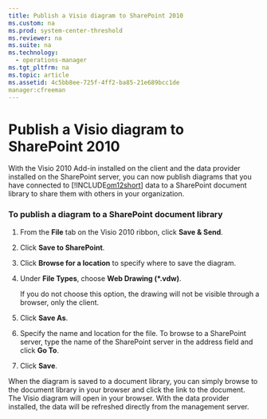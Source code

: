 ```yaml
---
title: Publish a Visio diagram to SharePoint 2010
ms.custom: na
ms.prod: system-center-threshold
ms.reviewer: na
ms.suite: na
ms.technology: 
  - operations-manager
ms.tgt_pltfrm: na
ms.topic: article
ms.assetid: 4c5bb8ee-725f-4ff2-ba85-21e689bcc1de
manager:cfreeman
---
```

# Publish a Visio diagram to SharePoint 2010
With the Visio 2010 Add\-in installed on the client and the data provider installed on the SharePoint server, you can now publish diagrams that you have connected to [!INCLUDE[om12short](../../om/manage/includes/om12short_md.md)] data to a SharePoint document library to share them with others in your organization.  
  
### To publish a diagram to a SharePoint document library  
  
1.  From the **File** tab on the Visio 2010 ribbon, click **Save & Send**.  
  
2.  Click **Save to SharePoint**.  
  
3.  Click **Browse for a location** to specify where to save the diagram.  
  
4.  Under **File Types**, choose **Web Drawing \(\*.vdw\)**.  
  
    If you do not choose this option, the drawing will not be visible through a browser, only the client.  
  
5.  Click **Save As**.  
  
6.  Specify the name and location for the file. To browse to a SharePoint server, type the name of the SharePoint server in the address field and click **Go To**.  
  
7.  Click **Save**.  
  
When the diagram is saved to a document library, you can simply browse to the document library in your browser and click the link to the document. The Visio diagram will open in your browser. With the data provider installed, the data will be refreshed directly from the management server.  
  
